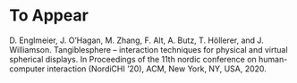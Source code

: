 # To Appear

D. Englmeier, J. O’Hagan, M. Zhang, F. Alt, A. Butz, T. Höllerer, and J. Williamson. Tangiblesphere – interaction techniques for physical and virtual spherical displays. In Proceedings of the 11th nordic conference on human-computer interaction (NordiCHI ’20), ACM, New York, NY, USA, 2020.
